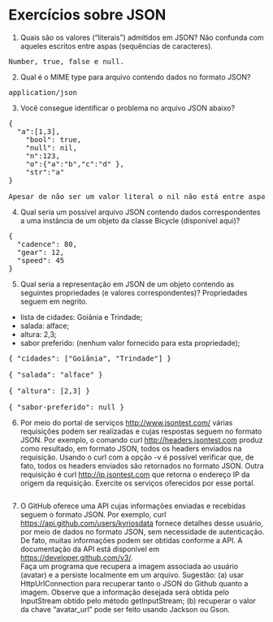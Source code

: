 # Exercícios sobre JSON

1. Quais são os valores (“literais”) admitidos em JSON? Não confunda com aqueles escritos entre aspas (sequências de caracteres).  
<pre>Number, true, false e null.</pre>  
  
2. Qual é o MIME type para arquivo contendo dados no formato JSON?  
<pre>application/json</pre>  
  
3. Você consegue identificar o problema no arquivo JSON abaixo?  
<pre>{
  "a":[1,3], 
	"bool": true,
	"null": nil,
	"n":123,
	"o":{"a":"b","c":"d" },
	"str":"a"
}

Apesar de não ser um valor literal o nil não está entre aspas.
</pre>    
  
4. Qual seria um possível arquivo JSON contendo dados correspondentes a uma instância de um objeto da classe Bicycle (disponível aqui)?  
<pre>{
  "cadence": 80,
  "gear": 12,
  "speed": 45
}</pre>  
  
5. Qual seria a representação em JSON de um objeto contendo as seguintes propriedades (e valores correspondentes)? Propriedades seguem em negrito.  
  
* lista de cidades: Goiânia e Trindade;
* salada: alface;
* altura: 2,3;
* sabor preferido: (nenhum valor fornecido para esta propriedade);  
   
<pre>{ "cidades": ["Goiânia", "Trindade"] }

{ "salada": "alface" }

{ "altura": [2,3] }

{ "sabor-preferido": null }</pre>  
  
6. Por meio do portal de serviços http://www.jsontest.com/ várias requisições podem ser realizadas e cujas respostas seguem no formato JSON. Por exemplo, o comando curl http://headers.jsontest.com produz como resultado, em formato JSON, todos os headers enviados na requisição. Usando o curl com a opção -v é possível verificar que, de fato, todos os headers enviados são retornados no formato JSON. Outra requisição é curl http://ip.jsontest.com que retorna o endereço IP da origem da requisição. Exercite os serviços oferecidos por esse portal.  
<pre></pre>  
  
  
7. O GitHub oferece uma API cujas informações enviadas e recebidas seguem o formato JSON. Por exemplo, curl https://api.github.com/users/kyriosdata fornece detalhes desse usuário, por meio de dados no formato JSON, sem necessidade de autenticação. De fato, muitas informações podem ser obtidas conforme a API. A documentação da API está disponível em https://developer.github.com/v3/.  
Faça um programa que recupera a imagem associada ao usuário (avatar) e a persiste localmente em um arquivo. Sugestão: (a) usar HttpUrlConnection para recuperar tanto o JSON do Github quanto a imagem. Observe que a informação desejada será obtida pelo InputStream obtido pelo método getInputStream; (b) recuperar o valor da chave “avatar_url” pode ser feito usando Jackson ou Gson.  
<pre></pre>  
